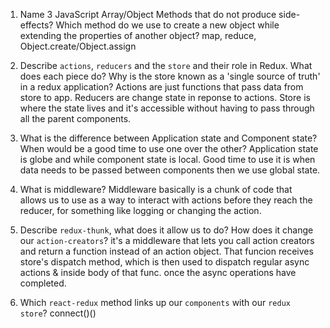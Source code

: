 1.  Name 3 JavaScript Array/Object Methods that do not produce side-effects? Which method do we use to create a new object while extending the properties of another object?
map, reduce, Object.create/Object.assign

1.  Describe `actions`, `reducers` and the `store` and their role in Redux. What does each piece do? Why is the store known as a 'single source of truth' in a redux application?
Actions are just functions that pass data from store to app. Reducers are change state in reponse to actions. Store is where the state lives and it's accessible without having to pass through all the parent components. 
1.  What is the difference between Application state and Component state? When would be a good time to use one over the other?
Application state is globe and while component state is local. Good time to use it is when data needs to be passed between components then we use global state. 
1.  What is middleware?
Middleware basically is a chunk of code that allows us to use as a way to interact with actions before they reach the reducer, for something like logging or changing the action. 
1.  Describe `redux-thunk`, what does it allow us to do? How does it change our `action-creators`?
it's a middleware that lets you call action creators and return a function instead of an action object. That funcion receives store's dispatch method, which is then used to dispatch regular async actions & inside body of that func. once the async operations have completed. 
1.  Which `react-redux` method links up our `components` with our `redux store`?
connect()()
